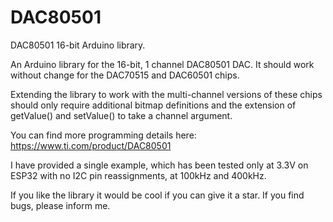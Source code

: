 # DAC80501

DAC80501 16-bit Arduino library.

An Arduino library for the 16-bit, 1 channel DAC80501 DAC. It should work without change for the DAC70515 and DAC60501 chips.

Extending the library to work with the multi-channel versions of these chips should only require additional bitmap definitions and the extension of getValue() and setValue() to take a channel argument.

You can find more programming details here: https://www.ti.com/product/DAC80501

I have provided a single example, which has been tested only at 3.3V on ESP32 with no I2C pin reassignments, at 100kHz and 400kHz.

If you like the library it would be cool if you can give it a star. If you find bugs, please inform me. 
